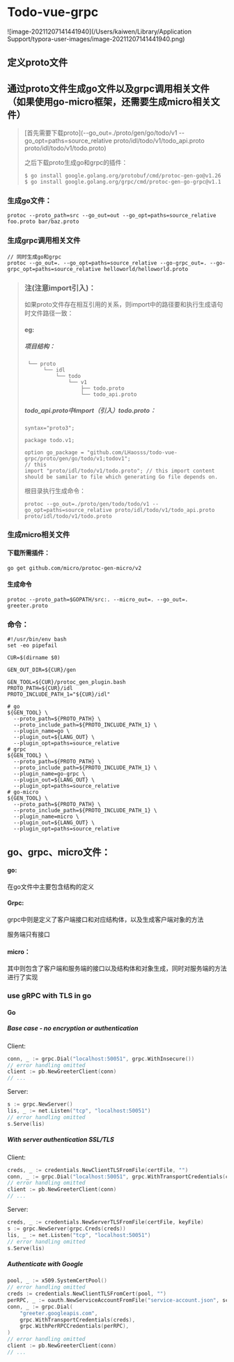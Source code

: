 # Todo-vue-grpc

![image-20211207141441940](/Users/kaiwen/Library/Application Support/typora-user-images/image-20211207141441940.png)

## 定义proto文件

## 通过proto文件生成go文件以及grpc调用相关文件（如果使用go-micro框架，还需要生成micro相关文件）

> [首先需要下载proto](--go_out=./proto/gen/go/todo/v1 --go_opt=paths=source_relative proto/idl/todo/v1/todo_api.proto proto/idl/todo/v1/todo.proto)
>
> 之后下载proto生成go和grpc的插件：
>
> ```
> $ go install google.golang.org/protobuf/cmd/protoc-gen-go@v1.26
> $ go install google.golang.org/grpc/cmd/protoc-gen-go-grpc@v1.1
> ```

### 生成go文件：

```
protoc --proto_path=src --go_out=out --go_opt=paths=source_relative foo.proto bar/baz.proto
```

### 生成grpc调用相关文件

```
// 同时生成go和grpc
protoc --go_out=. --go_opt=paths=source_relative --go-grpc_out=. --go-grpc_opt=paths=source_relative helloworld/helloworld.proto
```

> ### **注(注意import引入)：**
>
> 如果proto文件存在相互引用的关系，则import中的路径要和执行生成语句时文件路径一致：
>
> #### eg:
>
> ##### 项目结构：
>
> ```
>  └── proto
>       └── idl
>           └── todo
>               └── v1
>                   ├── todo.proto
>                   └── todo_api.proto
> ```
>
> ##### todo_api.proto中import（引入）todo.proto：
>
> ```
> syntax="proto3";
> 
> package todo.v1;
> 
> option go_package = "github.com/LHaosss/todo-vue-grpc/proto/gen/go/todo/v1;todov1";
> // this
> import "proto/idl/todo/v1/todo.proto"; // this import content should be samilar to file which generating Go file depends on.
> ```
>
> 根目录执行生成命令：
>
> ```
> protoc --go_out=./proto/gen/todo/todo/v1 --go_opt=paths=source_relative proto/idl/todo/v1/todo_api.proto proto/idl/todo/v1/todo.proto
> ```

### 生成micro相关文件

#### 下载所需插件：

```
go get github.com/micro/protoc-gen-micro/v2
```

#### 生成命令

```
protoc --proto_path=$GOPATH/src:. --micro_out=. --go_out=. greeter.proto
```

### 命令：

```
#!/usr/bin/env bash
set -eo pipefail

CUR=$(dirname $0)

GEN_OUT_DIR=${CUR}/gen

GEN_TOOL=${CUR}/protoc_gen_plugin.bash
PROTO_PATH=${CUR}/idl
PROTO_INCLUDE_PATH_1="${CUR}/idl"

# go
${GEN_TOOL} \
  --proto_path=${PROTO_PATH} \
  --proto_include_path=${PROTO_INCLUDE_PATH_1} \
  --plugin_name=go \
  --plugin_out=${LANG_OUT} \
  --plugin_opt=paths=source_relative
# grpc
${GEN_TOOL} \
  --proto_path=${PROTO_PATH} \
  --proto_include_path=${PROTO_INCLUDE_PATH_1} \
  --plugin_name=go-grpc \
  --plugin_out=${LANG_OUT} \
  --plugin_opt=paths=source_relative
# go-micro
${GEN_TOOL} \
  --proto_path=${PROTO_PATH} \
  --proto_include_path=${PROTO_INCLUDE_PATH_1} \
  --plugin_name=micro \
  --plugin_out=${LANG_OUT} \
  --plugin_opt=paths=source_relative
```

## go、grpc、micro文件：

#### go:

在go文件中主要包含结构的定义

#### Grpc:

grpc中则是定义了客户端接口和对应结构体，以及生成客户端对象的方法

服务端只有接口

#### micro：

其中则包含了客户端和服务端的接口以及结构体和对象生成，同时对服务端的方法进行了实现

### use gRPC with TLS in go

#### Go

##### Base case - no encryption or authentication

Client:

```go
conn, _ := grpc.Dial("localhost:50051", grpc.WithInsecure())
// error handling omitted
client := pb.NewGreeterClient(conn)
// ...
```

Server:

```go
s := grpc.NewServer()
lis, _ := net.Listen("tcp", "localhost:50051")
// error handling omitted
s.Serve(lis)
```

##### With server authentication SSL/TLS

Client:

```go
creds, _ := credentials.NewClientTLSFromFile(certFile, "")
conn, _ := grpc.Dial("localhost:50051", grpc.WithTransportCredentials(creds))
// error handling omitted
client := pb.NewGreeterClient(conn)
// ...
```

Server:

```go
creds, _ := credentials.NewServerTLSFromFile(certFile, keyFile)
s := grpc.NewServer(grpc.Creds(creds))
lis, _ := net.Listen("tcp", "localhost:50051")
// error handling omitted
s.Serve(lis)
```

##### Authenticate with Google

```go
pool, _ := x509.SystemCertPool()
// error handling omitted
creds := credentials.NewClientTLSFromCert(pool, "")
perRPC, _ := oauth.NewServiceAccountFromFile("service-account.json", scope)
conn, _ := grpc.Dial(
	"greeter.googleapis.com",
	grpc.WithTransportCredentials(creds),
	grpc.WithPerRPCCredentials(perRPC),
)
// error handling omitted
client := pb.NewGreeterClient(conn)
// ...
```
